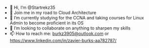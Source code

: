 - 👋 Hi, I’m @Startrekz35
- 👀 Join me in my road to Cloud Architecture
- 🌱 I’m currently studying for the CCNA and taking courses for Linux Admin to become proficient in its OS
- 💞️ I’m looking to collaborate on anything to sharpen my skills
- 📫 How to reach me: burkz3905@outlook.com or https://www.linkedin.com/in/zavier-burks-aa782787/

<!---
Startrekz35/Startrekz35 is a ✨ special ✨ repository because its `README.md` (this file) appears on your GitHub profile.
You can click the Preview link to take a look at your changes.
--->
